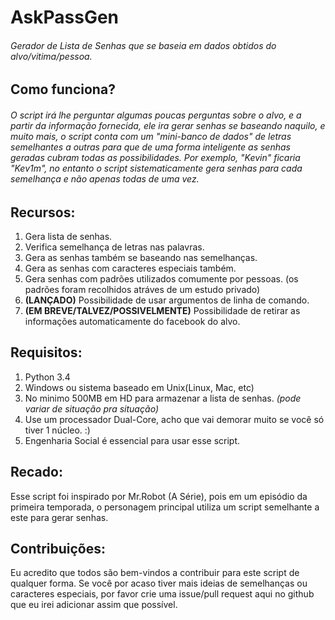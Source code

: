 # AskPassGen

###### Gerador de Lista de Senhas que se baseia em dados obtidos do alvo/vitima/pessoa.

## Como funciona?

###### O script irá lhe perguntar algumas poucas perguntas sobre o alvo, e a partir da informação fornecida, ele ira gerar senhas se baseando naquilo, e muito mais, o script conta com um "mini-banco de dados" de letras semelhantes a outras para que de uma forma inteligente as senhas geradas cubram todas as possibilidades. Por exemplo, "Kevin" ficaria "Kev1m", no entanto o script sistematicamente gera senhas para cada semelhança e não apenas todas de uma vez.

## Recursos:
1. Gera lista de senhas.
2. Verifica semelhança de letras nas palavras.
3. Gera as senhas também se baseando nas semelhanças.
4. Gera as senhas com caracteres especiais também.
5. Gera senhas com padrões utilizados comumente por pessoas. (os padrões foram recolhidos atráves de um estudo privado)
6. **(LANÇADO)** Possibilidade de usar argumentos de linha de comando.
7. **(EM BREVE/TALVEZ/POSSIVELMENTE)** Possibilidade de retirar as informações automaticamente do facebook do alvo.

## Requisitos:
1. Python 3.4
2. Windows ou sistema baseado em Unix(Linux, Mac, etc)
3. No minimo 500MB em HD para armazenar a lista de senhas. *(pode variar de situação pra situação)*
4. Use um processador Dual-Core, acho que vai demorar muito se você só tiver 1 núcleo. :)
5. Engenharia Social é essencial para usar esse script. 

## Recado:
Esse script foi inspirado por Mr.Robot (A Série), pois em um episódio da primeira temporada, o personagem principal utiliza um script semelhante a este para gerar senhas.

## Contribuições:
Eu acredito que todos são bem-vindos a contribuir para este script de qualquer forma. Se você por acaso tiver mais ideias de semelhanças ou caracteres especiais, por favor crie uma issue/pull request aqui no github que eu irei adicionar assim que possível.
